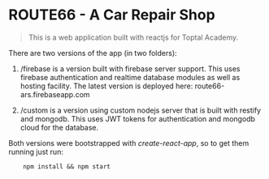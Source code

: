 # ROUTE66 - A Car Repair Shop

> This is a web application built with reactjs for Toptal Academy.

There are two versions of the app (in two folders):

1. /firebase is a version built with firebase server support.
   This uses firebase authentication and realtime database modules as well as hosting facility.
   The latest version is deployed here: route66-ars.firebaseapp.com

2. /custom is a version using custom nodejs server that is built with restify and mongodb.
   This uses JWT tokens for authentication and mongodb cloud for the database.

Both versions were bootstrapped with *create-react-app*, so to get them running just run:

```
	npm install && npm start
```
